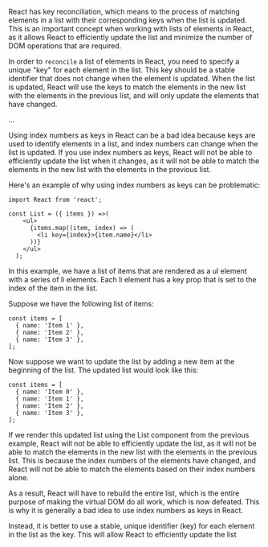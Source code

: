 React has key reconciliation, which means to the process of matching elements in a list with their corresponding keys when the list is updated. This is an important concept when working with lists of elements in React, as it allows React to efficiently update the list and minimize the number of DOM operations that are required.

In order to `reconcile` a list of elements in React, you need to specify a unique "key" for each element in the list. This key should be a stable identifier that does not change when the element is updated. When the list is updated, React will use the keys to match the elements in the new list with the elements in the previous list, and will only update the elements that have changed.

...

Using index numbers as keys in React can be a bad idea because keys are used to identify elements in a list, and index numbers can change when the list is updated. If you use index numbers as keys, React will not be able to efficiently update the list when it changes, as it will not be able to match the elements in the new list with the elements in the previous list.

Here's an example of why using index numbers as keys can be problematic:

```
import React from 'react';

const List = ({ items }) =>(
    <ul>
      {items.map((item, index) => (
        <li key={index}>{item.name}</li>
      ))}
    </ul>
  );
```

In this example, we have a list of items that are rendered as a ul element with a series of li elements. Each li element has a key prop that is set to the index of the item in the list.

Suppose we have the following list of items:

```
const items = [
  { name: 'Item 1' },
  { name: 'Item 2' },
  { name: 'Item 3' },
];
```

Now suppose we want to update the list by adding a new item at the beginning of the list. The updated list would
look like this:

```
const items = [
  { name: 'Item 0' },
  { name: 'Item 1' },
  { name: 'Item 2' },
  { name: 'Item 3' },
];
```

If we render this updated list using the List component from the previous example, React will not be able to efficiently update the list, as it will not be able to match the elements in the new list with the elements in the previous list. This is because the index numbers of the elements have changed, and React will not be able to match the elements based on their index numbers alone.

As a result, React will have to rebuild the entire list, which is the entire purpose of making the virtual DOM do all work, which is now defeated. This is why it is generally a bad idea to use index numbers as keys in React.

Instead, it is better to use a stable, unique identifier (key) for each element in the list as the key. This will allow React to efficiently update the list
